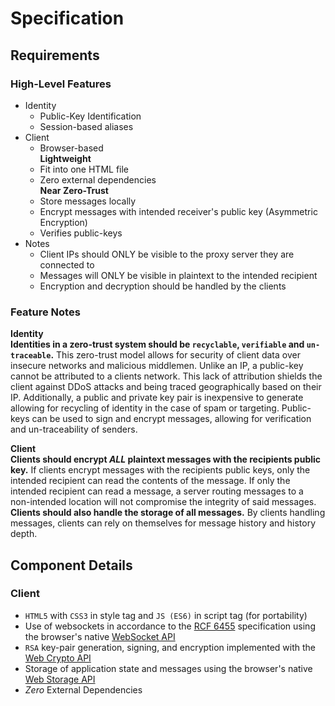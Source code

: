 # Specification
## Requirements
### High-Level Features
- Identity
  - Public-Key Identification
  - Session-based aliases
- Client
  - Browser-based \
  **Lightweight**
  - Fit into one HTML file
  - Zero external dependencies \
  **Near Zero-Trust**
  - Store messages locally
  - Encrypt messages with intended receiver's public key 
  (Asymmetric Encryption)
  - Verifies public-keys
- Notes
  - Client IPs should ONLY be visible to the proxy server they are 
  connected to
  - Messages will ONLY be visible in plaintext to the intended recipient
  - Encryption and decryption should be handled by the clients
### Feature Notes
**Identity** \
**Identities in a zero-trust system should be `recyclable`, `verifiable` 
and `un-traceable`.** This zero-trust model allows for security of client 
data over insecure networks and malicious middlemen. Unlike an IP, a 
public-key cannot be attributed to a clients network. This lack of 
attribution shields the client against DDoS attacks and being traced 
geographically based on their IP. Additionally, a public and private key 
pair is inexpensive to generate allowing for recycling of identity in 
the case of spam or targeting. Public-keys can be used to sign and 
encrypt messages, allowing for verification and un-traceability of 
senders.

**Client** \
**Clients should encrypt _ALL_ plaintext messages with the recipients 
public key.** If clients encrypt messages with the recipients public 
keys, only the intended recipient can read the contents of the message. 
If only the intended recipient can read a message, a server routing 
messages to a non-intended location will not compromise the integrity of 
said messages. **Clients should also handle the storage of all 
messages.** By clients handling messages, clients can rely on themselves
for message history and history depth.
## Component Details
### Client
 - `HTML5` with `CSS3` in style tag and `JS (ES6)` in script tag (for 
 portability)
 - Use of websockets in accordance to the 
 [RCF 6455](https://datatracker.ietf.org/doc/html/rfc6455) specification
 using the browser's native
 [WebSocket API](https://developer.mozilla.org/en-US/docs/Web/API/WebSockets_API)
 - `RSA` key-pair generation, signing, and encryption implemented with the [Web Crypto API](https://developer.mozilla.org/en-US/docs/Web/API/Web_Crypto_API)
 - Storage of application state and messages using the browser's native
 [Web Storage API](https://developer.mozilla.org/en-US/docs/Web/API/Window/localStorage)
 - _Zero_ External Dependencies
